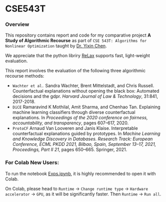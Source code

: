 # CSE543T

### Overview

This repository contains report and code for my comparative project **A Study of Algorithmic Recourse** as part of `CSE 543T: Algorithms for Nonlinear Optimization` taught by [Dr. Yixin Chen](https://engineering.wustl.edu/faculty/Yixin-Chen.html). 

We appreciate that the python libriry [ReLax](https://github.com/BirkhoffG/jax-relax) supports fast, light-weight evaluation. 

This report involves the evaluation of the following three algorithmic recourse methods:
* `Wachter et al.` Sandra Wachter, Brent Mittelstadt, and Chris Russell. Counterfactual explanations without opening the black box: Automated decisions and the gdpr. *Harvard Journal of Law & Technology*, 31:841, 2017-2018.
* `DiCE` Ramaravind K Mothilal, Amit Sharma, and Chenhao Tan. Explaining machine learning classifiers through diverse counterfactual explanations. In *Proceedings of the 2020 conference on fairness, accountability, and transparency*, pages 607–617, 2020.
* `ProtoCF` Arnaud Van Looveren and Janis Klaise. Interpretable counterfactual explanations guided by prototypes. In *Machine Learning and Knowledge Discovery in Databases. Research Track: European Conference, ECML PKDD 2021, Bilbao, Spain, September 13–17, 2021, Proceedings, Part II 21*, pages 650–665. Springer, 2021.


### For Colab New Users:
To run the notebook [Exps.ipynb](./Exps.ipynb), it is highly recommended to open it with Colab. 

On Colab, please head to `Runtime` &rarr; `Change runtime type` &rarr; `Hardware accelerator` &rarr; `GPU`, as it will be significantly faster. Then `Runtime` &rarr; `Run all`.


